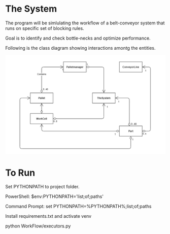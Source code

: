 # The System

The program will be simlulating the workflow of a belt-conveyor system that runs on specific set of blocking rules.

Goal is to identify and check bottle-necks and optimize performance.

Following is the class diagram showing interactions amontg the entities.

![alt text](./Diagrams/Class-Diagrams.JPG)

# To Run
Set PYTHONPATH to project folder.

PowerShell: $env:PYTHONPATH='list;of;paths'

Command Prompt: set PYTHONPATH=%PYTHONPATH%;list;of;paths

Install requirements.txt and activate venv

python WorkFlow/executors.py
